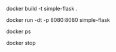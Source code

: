 
docker build -t simple-flask .

docker run -dt -p 8080:8080 simple-flask

docker ps

docker stop <CONTAINER ID>